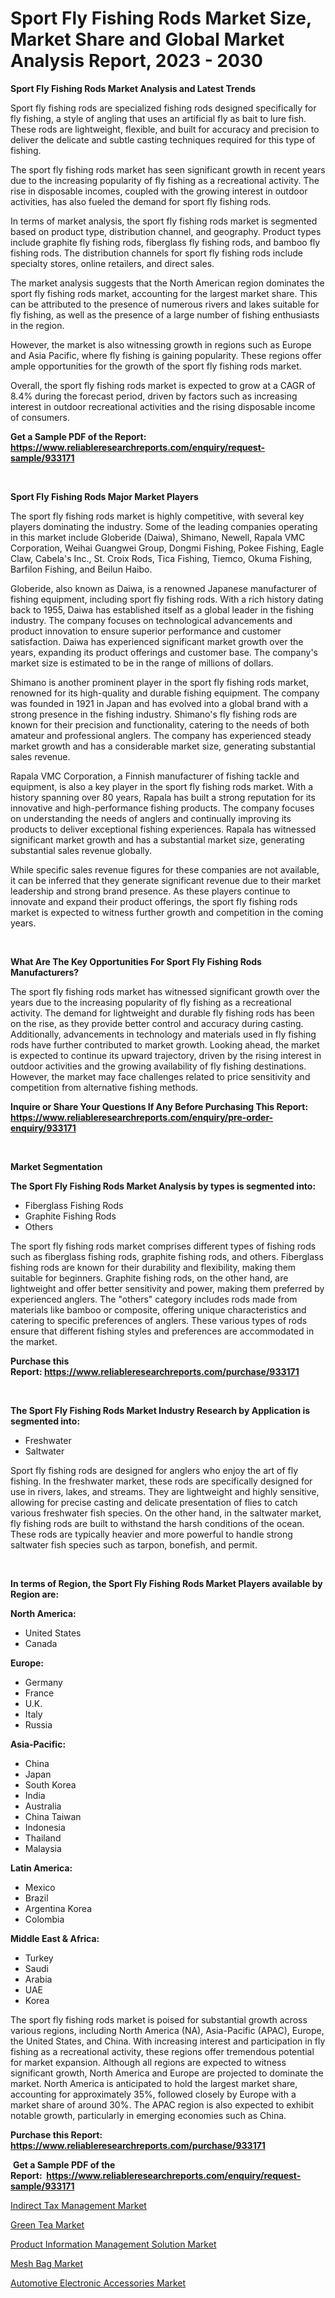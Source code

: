 <p><h1>Sport Fly Fishing Rods Market Size, Market Share and Global Market Analysis Report, 2023 - 2030</h1></p><p><strong>Sport Fly Fishing Rods Market Analysis and Latest Trends</strong></p>
<p><p>Sport fly fishing rods are specialized fishing rods designed specifically for fly fishing, a style of angling that uses an artificial fly as bait to lure fish. These rods are lightweight, flexible, and built for accuracy and precision to deliver the delicate and subtle casting techniques required for this type of fishing.</p><p>The sport fly fishing rods market has seen significant growth in recent years due to the increasing popularity of fly fishing as a recreational activity. The rise in disposable incomes, coupled with the growing interest in outdoor activities, has also fueled the demand for sport fly fishing rods.</p><p>In terms of market analysis, the sport fly fishing rods market is segmented based on product type, distribution channel, and geography. Product types include graphite fly fishing rods, fiberglass fly fishing rods, and bamboo fly fishing rods. The distribution channels for sport fly fishing rods include specialty stores, online retailers, and direct sales.</p><p>The market analysis suggests that the North American region dominates the sport fly fishing rods market, accounting for the largest market share. This can be attributed to the presence of numerous rivers and lakes suitable for fly fishing, as well as the presence of a large number of fishing enthusiasts in the region.</p><p>However, the market is also witnessing growth in regions such as Europe and Asia Pacific, where fly fishing is gaining popularity. These regions offer ample opportunities for the growth of the sport fly fishing rods market.</p><p>Overall, the sport fly fishing rods market is expected to grow at a CAGR of 8.4% during the forecast period, driven by factors such as increasing interest in outdoor recreational activities and the rising disposable income of consumers.</p></p>
<p><strong>Get a Sample PDF of the Report:&nbsp; <a href="https://www.reliableresearchreports.com/enquiry/request-sample/933171">https://www.reliableresearchreports.com/enquiry/request-sample/933171</a></strong></p>
<p>&nbsp;</p>
<p><strong>Sport Fly Fishing Rods Major Market Players</strong></p>
<p><p>The sport fly fishing rods market is highly competitive, with several key players dominating the industry. Some of the leading companies operating in this market include Globeride (Daiwa), Shimano, Newell, Rapala VMC Corporation, Weihai Guangwei Group, Dongmi Fishing, Pokee Fishing, Eagle Claw, Cabela's Inc., St. Croix Rods, Tica Fishing, Tiemco, Okuma Fishing, Barfilon Fishing, and Beilun Haibo.</p><p>Globeride, also known as Daiwa, is a renowned Japanese manufacturer of fishing equipment, including sport fly fishing rods. With a rich history dating back to 1955, Daiwa has established itself as a global leader in the fishing industry. The company focuses on technological advancements and product innovation to ensure superior performance and customer satisfaction. Daiwa has experienced significant market growth over the years, expanding its product offerings and customer base. The company's market size is estimated to be in the range of millions of dollars.</p><p>Shimano is another prominent player in the sport fly fishing rods market, renowned for its high-quality and durable fishing equipment. The company was founded in 1921 in Japan and has evolved into a global brand with a strong presence in the fishing industry. Shimano's fly fishing rods are known for their precision and functionality, catering to the needs of both amateur and professional anglers. The company has experienced steady market growth and has a considerable market size, generating substantial sales revenue.</p><p>Rapala VMC Corporation, a Finnish manufacturer of fishing tackle and equipment, is also a key player in the sport fly fishing rods market. With a history spanning over 80 years, Rapala has built a strong reputation for its innovative and high-performance fishing products. The company focuses on understanding the needs of anglers and continually improving its products to deliver exceptional fishing experiences. Rapala has witnessed significant market growth and has a substantial market size, generating substantial sales revenue globally.</p><p>While specific sales revenue figures for these companies are not available, it can be inferred that they generate significant revenue due to their market leadership and strong brand presence. As these players continue to innovate and expand their product offerings, the sport fly fishing rods market is expected to witness further growth and competition in the coming years.</p></p>
<p>&nbsp;</p>
<p><strong>What Are The Key Opportunities For Sport Fly Fishing Rods Manufacturers?</strong></p>
<p><p>The sport fly fishing rods market has witnessed significant growth over the years due to the increasing popularity of fly fishing as a recreational activity. The demand for lightweight and durable fly fishing rods has been on the rise, as they provide better control and accuracy during casting. Additionally, advancements in technology and materials used in fly fishing rods have further contributed to market growth. Looking ahead, the market is expected to continue its upward trajectory, driven by the rising interest in outdoor activities and the growing availability of fly fishing destinations. However, the market may face challenges related to price sensitivity and competition from alternative fishing methods.</p></p>
<p><strong>Inquire or Share Your Questions If Any Before Purchasing This Report: <a href="https://www.reliableresearchreports.com/enquiry/pre-order-enquiry/933171">https://www.reliableresearchreports.com/enquiry/pre-order-enquiry/933171</a></strong></p>
<p>&nbsp;</p>
<p><strong>Market Segmentation</strong></p>
<p><strong>The Sport Fly Fishing Rods Market Analysis by types is segmented into:</strong></p>
<p><ul><li>Fiberglass Fishing Rods</li><li>Graphite Fishing Rods</li><li>Others</li></ul></p>
<p><p>The sport fly fishing rods market comprises different types of fishing rods such as fiberglass fishing rods, graphite fishing rods, and others. Fiberglass fishing rods are known for their durability and flexibility, making them suitable for beginners. Graphite fishing rods, on the other hand, are lightweight and offer better sensitivity and power, making them preferred by experienced anglers. The "others" category includes rods made from materials like bamboo or composite, offering unique characteristics and catering to specific preferences of anglers. These various types of rods ensure that different fishing styles and preferences are accommodated in the market.</p></p>
<p><strong>Purchase this Report:&nbsp;<a href="https://www.reliableresearchreports.com/purchase/933171">https://www.reliableresearchreports.com/purchase/933171</a></strong></p>
<p>&nbsp;</p>
<p><strong>The Sport Fly Fishing Rods Market Industry Research by Application is segmented into:</strong></p>
<p><ul><li>Freshwater</li><li>Saltwater</li></ul></p>
<p><p>Sport fly fishing rods are designed for anglers who enjoy the art of fly fishing. In the freshwater market, these rods are specifically designed for use in rivers, lakes, and streams. They are lightweight and highly sensitive, allowing for precise casting and delicate presentation of flies to catch various freshwater fish species. On the other hand, in the saltwater market, fly fishing rods are built to withstand the harsh conditions of the ocean. These rods are typically heavier and more powerful to handle strong saltwater fish species such as tarpon, bonefish, and permit.</p></p>
<p>&nbsp;</p>
<p><strong>In terms of Region, the Sport Fly Fishing Rods Market Players available by Region are:</strong></p>
<p>
    <p> <strong> North America: </strong>
        <ul>
            <li>United States</li>
            <li>Canada</li>
        </ul>
        </p> 
    <p> <strong> Europe: </strong>
        <ul>
            <li>Germany</li>
            <li>France</li>
            <li>U.K.</li>
            <li>Italy</li>
            <li>Russia</li>
        </ul>
        </p> 
    <p> <strong> Asia-Pacific: </strong>
        <ul>
            <li>China</li>
            <li>Japan</li>
            <li>South Korea</li>
            <li>India</li>
            <li>Australia</li>
            <li>China Taiwan</li>
            <li>Indonesia</li>
            <li>Thailand</li>
            <li>Malaysia</li>
        </ul>
        </p> 
    <p> <strong> Latin America: </strong>
        <ul>
            <li>Mexico</li>
            <li>Brazil</li>
            <li>Argentina Korea</li>
            <li>Colombia</li>
        </ul>
        </p> 
    <p> <strong> Middle East & Africa: </strong>
        <ul>
            <li>Turkey</li>
            <li>Saudi</li>
            <li>Arabia</li>
            <li>UAE</li>
            <li>Korea</li>
        </ul>
    </p>
    </p>
<p><p>The sport fly fishing rods market is poised for substantial growth across various regions, including North America (NA), Asia-Pacific (APAC), Europe, the United States, and China. With increasing interest and participation in fly fishing as a recreational activity, these regions offer tremendous potential for market expansion. Although all regions are expected to witness significant growth, North America and Europe are projected to dominate the market. North America is anticipated to hold the largest market share, accounting for approximately 35%, followed closely by Europe with a market share of around 30%. The APAC region is also expected to exhibit notable growth, particularly in emerging economies such as China.</p></p>
<p><strong>Purchase this Report: <a href="https://www.reliableresearchreports.com/purchase/933171">https://www.reliableresearchreports.com/purchase/933171</a></strong></p>
<p>&nbsp;<strong>Get a Sample PDF of the Report:&nbsp;&nbsp;<a href="https://www.reliableresearchreports.com/enquiry/request-sample/933171">https://www.reliableresearchreports.com/enquiry/request-sample/933171</a></strong></p>
<p><strong></strong></p>
<p><p><a href="https://medium.com/@emiliomartelli542/indirect-tax-management-market-size-growth-forecast-2023-2030-a744208fb8bb">Indirect Tax Management Market</a></p><p><a href="https://www.reportprime.com/green-tea-r6044">Green Tea Market</a></p><p><a href="https://medium.com/@kanew14036/product-information-management-solution-market-size-growth-forecast-2023-2030-2d335142416b">Product Information Management Solution Market</a></p><p><a href="https://issuu.com/reportprime-2/docs/mesh-bag-market-size-2030.pptx?fr=xKAE9_zU1NQ">Mesh Bag Market</a></p><p><a href="https://www.reportprime.com/automotive-electronic-accessories-r1380">Automotive Electronic Accessories Market</a></p></p>